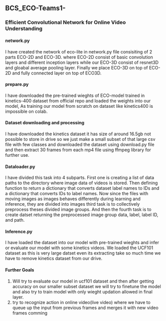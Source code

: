 ## BCS_ECO-Teams1-
### Efficient Convolutional Network for Online Video Understanding
 
#### network.py
I have created the network of eco-lite in network.py file consisiting of 2 parts ECO-2D and ECO-3D.
where ECO-2D consist of basic convolution layers and different inception layers while our ECO-3D consist of resnet3D and gloabal average pooling layer.
Finally we place ECO-3D on top of ECO-2D and fully connected layer on top of ECO3D.

#### prepare.py
I have downloaded the pre-trained wieghts of ECO-model trained in kinetics-400 dataset from official repo and loaded the weights into our model, As training our model from scratch on dataset like kinetics400 is impossible on colab.

#### Dataset downloading and processing
I have downloaded the kinetics dataset it has size of around 16.5gb not possible to store in drive so we just make a small subset of that large csv file with few classes and downloaded the dataset using download.py file and then extract 30 frames from each mp4 file using ffmpeg library for further use.

#### Dataloader.py
I have divided this task into 4 subparts. First one is creating a list of data paths to the directory where image data of videos is stored. Then defining function to return a dictionary that converts dataset label names to IDs and a dictionary that converts IDs to label names. Now since the files with moving images as images behaves differently during learning and inference, they are divided into images third task is to collectively preprocess theses divided image groups. And then the fourth task is to create datset returning the preprocessed image group data, label, label ID, and path.

#### Inference.py 
I have loaded the dataset into our model with pre-trained wieghts and infer or evaluate our model with some kinetics videos. We loaded the UCF101 dataset as this is very large datset even its extracting take so much time we have to remove kinetics dataset from our drive.

#### Further Goals
<ol>
<li> Will try to evaluate our model in ucf101 dataset and then after getting accuracy on our smaller subset dataset we will try to finetune the model and also try to train model with only wieght updation allowed in final layer. 
<li> try to recognize action in online video(live video) where we have to queue up the input from previous frames and merges it with new video frames comming 
</ol>

   


   

